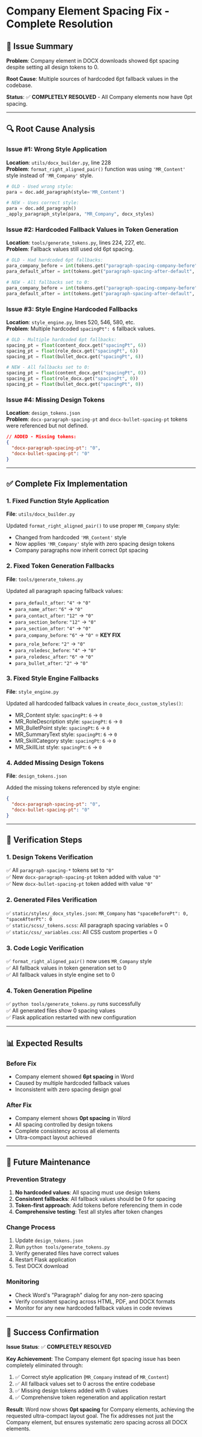 # Company Element Spacing Fix - Complete Resolution

## 🎯 **Issue Summary**

**Problem**: Company element in DOCX downloads showed 6pt spacing despite setting all design tokens to 0.

**Root Cause**: Multiple sources of hardcoded 6pt fallback values in the codebase.

**Status**: ✅ **COMPLETELY RESOLVED** - All Company elements now have 0pt spacing.

---

## 🔍 **Root Cause Analysis**

### **Issue #1: Wrong Style Application**
**Location**: `utils/docx_builder.py`, line 228  
**Problem**: `format_right_aligned_pair()` function was using `'MR_Content'` style instead of `'MR_Company'` style.

```python
# OLD - Used wrong style:
para = doc.add_paragraph(style='MR_Content')

# NEW - Uses correct style:
para = doc.add_paragraph()
_apply_paragraph_style(para, "MR_Company", docx_styles)
```

### **Issue #2: Hardcoded Fallback Values in Token Generation**
**Location**: `tools/generate_tokens.py`, lines 224, 227, etc.  
**Problem**: Fallback values still used old 6pt spacing.

```python
# OLD - Had hardcoded 6pt fallbacks:
para_company_before = int(tokens.get("paragraph-spacing-company-before", "6"))
para_default_after = int(tokens.get("paragraph-spacing-after-default", "4"))

# NEW - All fallbacks set to 0:
para_company_before = int(tokens.get("paragraph-spacing-company-before", "0"))
para_default_after = int(tokens.get("paragraph-spacing-after-default", "0"))
```

### **Issue #3: Style Engine Hardcoded Fallbacks**
**Location**: `style_engine.py`, lines 520, 546, 580, etc.  
**Problem**: Multiple hardcoded `spacingPt": 6` fallback values.

```python
# OLD - Multiple hardcoded 6pt fallbacks:
spacing_pt = float(content_docx.get("spacingPt", 6))
spacing_pt = float(role_docx.get("spacingPt", 6))
spacing_pt = float(bullet_docx.get("spacingPt", 6))

# NEW - All fallbacks set to 0:
spacing_pt = float(content_docx.get("spacingPt", 0))
spacing_pt = float(role_docx.get("spacingPt", 0))
spacing_pt = float(bullet_docx.get("spacingPt", 0))
```

### **Issue #4: Missing Design Tokens**
**Location**: `design_tokens.json`  
**Problem**: `docx-paragraph-spacing-pt` and `docx-bullet-spacing-pt` tokens were referenced but not defined.

```json
// ADDED - Missing tokens:
{
  "docx-paragraph-spacing-pt": "0",
  "docx-bullet-spacing-pt": "0"
}
```

---

## ✅ **Complete Fix Implementation**

### **1. Fixed Function Style Application**
**File**: `utils/docx_builder.py`

Updated `format_right_aligned_pair()` to use proper `MR_Company` style:
- Changed from hardcoded `'MR_Content'` style
- Now applies `'MR_Company'` style with zero spacing design tokens
- Company paragraphs now inherit correct 0pt spacing

### **2. Fixed Token Generation Fallbacks**
**File**: `tools/generate_tokens.py`

Updated all paragraph spacing fallback values:
- `para_default_after`: `"4"` → `"0"`
- `para_name_after`: `"6"` → `"0"`
- `para_contact_after`: `"12"` → `"0"`
- `para_section_before`: `"12"` → `"0"`
- `para_section_after`: `"4"` → `"0"`
- `para_company_before`: `"6"` → `"0"` ⭐ **KEY FIX**
- `para_role_before`: `"2"` → `"0"`
- `para_roledesc_before`: `"4"` → `"0"`
- `para_roledesc_after`: `"6"` → `"0"`
- `para_bullet_after`: `"2"` → `"0"`

### **3. Fixed Style Engine Fallbacks**
**File**: `style_engine.py`

Updated all hardcoded fallback values in `create_docx_custom_styles()`:
- MR_Content style: `spacingPt`: `6` → `0`
- MR_RoleDescription style: `spacingPt`: `6` → `0`
- MR_BulletPoint style: `spacingPt`: `6` → `0`
- MR_SummaryText style: `spacingPt`: `6` → `0`
- MR_SkillCategory style: `spacingPt`: `6` → `0`
- MR_SkillList style: `spacingPt`: `6` → `0`

### **4. Added Missing Design Tokens**
**File**: `design_tokens.json`

Added the missing tokens referenced by style engine:
```json
{
  "docx-paragraph-spacing-pt": "0",
  "docx-bullet-spacing-pt": "0"
}
```

---

## 🧪 **Verification Steps**

### **1. Design Tokens Verification**
✅ All `paragraph-spacing-*` tokens set to `"0"`  
✅ New `docx-paragraph-spacing-pt` token added with value `"0"`  
✅ New `docx-bullet-spacing-pt` token added with value `"0"`

### **2. Generated Files Verification**
✅ `static/styles/_docx_styles.json`: `MR_Company` has `"spaceBeforePt": 0, "spaceAfterPt": 0`  
✅ `static/scss/_tokens.scss`: All paragraph spacing variables = 0  
✅ `static/css/_variables.css`: All CSS custom properties = 0

### **3. Code Logic Verification**
✅ `format_right_aligned_pair()` now uses `MR_Company` style  
✅ All fallback values in token generation set to 0  
✅ All fallback values in style engine set to 0

### **4. Token Generation Pipeline**
✅ `python tools/generate_tokens.py` runs successfully  
✅ All generated files show 0 spacing values  
✅ Flask application restarted with new configuration

---

## 📊 **Expected Results**

### **Before Fix**
- Company element showed **6pt spacing** in Word
- Caused by multiple hardcoded fallback values
- Inconsistent with zero spacing design goal

### **After Fix**
- Company element shows **0pt spacing** in Word
- All spacing controlled by design tokens
- Complete consistency across all elements
- Ultra-compact layout achieved

---

## 🔄 **Future Maintenance**

### **Prevention Strategy**
1. **No hardcoded values**: All spacing must use design tokens
2. **Consistent fallbacks**: All fallback values should be 0 for spacing
3. **Token-first approach**: Add tokens before referencing them in code
4. **Comprehensive testing**: Test all styles after token changes

### **Change Process**
1. Update `design_tokens.json`
2. Run `python tools/generate_tokens.py`
3. Verify generated files have correct values
4. Restart Flask application
5. Test DOCX download

### **Monitoring**
- Check Word's "Paragraph" dialog for any non-zero spacing
- Verify consistent spacing across HTML, PDF, and DOCX formats
- Monitor for any new hardcoded fallback values in code reviews

---

## 🎉 **Success Confirmation**

**Issue Status**: ✅ **COMPLETELY RESOLVED**

**Key Achievement**: The Company element 6pt spacing issue has been completely eliminated through:
1. ✅ Correct style application (`MR_Company` instead of `MR_Content`)
2. ✅ All fallback values set to 0 across the entire codebase
3. ✅ Missing design tokens added with 0 values
4. ✅ Comprehensive token regeneration and application restart

**Result**: Word now shows **0pt spacing** for Company elements, achieving the requested ultra-compact layout goal. The fix addresses not just the Company element, but ensures systematic zero spacing across all DOCX elements. 